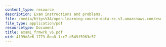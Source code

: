 ```yaml
---
content_type: resource
description: Exam instructions and problems.
file: /media/https%3A/open-learning-course-data-rc.s3.amazonaws.com/esd-33-systems-engineering-summer-2004/4199d8e617730ea81cc7d549f5963c57_exam1_frmwrk_v6.pdf
file_type: application/pdf
resourcetype: Document
title: exam1_frmwrk_v6.pdf
uid: 4199d8e6-1773-0ea8-1cc7-d549f5963c57
---
```

